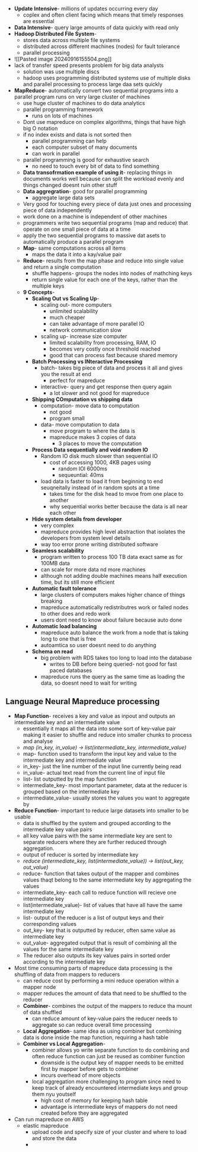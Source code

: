 - **Update Intensive**- millions of updates occurring every day
	- coplex and often client facing which means that timely responses are essential
- **Data Intensive**- query large amounts of data quickly with read only
- **Hadoop Distributed File System**-
	- stores data across multiple file systems
	- distributed across different machines (nodes) for fault tolerance
	- parallel processing
- ![[Pasted image 20240916155504.png]]
- lack of transfer speed presents problem for big data analysts
	- solution was use multiple discs
	- hadoop uses programming distributed systems use of multiple disks and parallel processing to process large daa sets quickly
- **MapReduce**- automatically convert two sequential programs into a parallel program runs on very large cluster of machines
	- use huge cluster of machines to do data analytics
	- parallel programming framework
		- runs on lots of machines
	- Dont use mapreduce on complex algorithms, things that have high big O notation
	- if no index exists and data is not sorted then
		- parallel programming can help
		- each computer subset of many documents
		- can work in parallel
	- parallel programming is good for exhaustive search
		- no need to touch every bit of data to find something
	- **Data transofrmation example of using it**- replacing things in documents works well because can split the workload evenly and things changed doesnt ruin other stuff
	- **Data aggregration**- good for parallel programming
		- aggregate large data sets
	- Very good for touching every piece of data just ones and processing piece of data independently
	- work done on a machine is independent of other machines
	- programmers write two sequential programs (map and reduce) that operate on one small piece of data at a time
	- apply the two sequential programs to massive dat asets to automatically produce a parallel program
	- **Map**- same computations across all items
		- maps the data it into a kay/value pair
	- **Reduce**- results from the map phase and reduce into single value and return a single computation
		-  shuffle happens- groups the nodes into nodes of mathching keys
		- return single value for each one of the keys, rather than the multiple keys
	- **9 Concepts**-
		- **Scaling Out vs Scaling Up**-
			- scaling out- more computers
				- unlimited scalability
				- much cheaper
				- can take advantage of more parallel IO
				- network communication slow
			- scaling up- increase size computer
				- limited scalability from processing, RAM, IO
				- becomes very costly once threshold reached
				- good that can process fast because shared memory
		- **Batch Processing vs INteractive Processing**
			- batch- takes big piece of data and process it all and gives you the result at end
				- perfect for mapreduce
			- interactive- query and get response then query again
				- a lot slower and not good for mapreduce
		- **Shipping COmputation vs shipping data**
			- computation- move data to computation
				- not good
				- program small
			- data- move computation to data
				- move program to where the data is
				- mapreduce makes 3 copies of data
					- 3 places to move the computation
		- **Process Data sequentially and void random IO**
			- Random IO disk much slower than sequential IO
				- cost of accessing 1000, 4KB pages using
					- random IOl 6000ms
					- sequeuntial: 40ms
			- load data is faster to load it from beginning to end seuqneitally instead of in random spots at a time
				- takes time for the disk head to mvoe from one place to another
				- why sequential works better because the data is all near each other
		- **Hide system details from developer**
			- very complex
			- mapreduce provides high level abstraction that isolates the developers from system level details
			- way too error prone writing distributed software
		- **Seamless scalability**
			- program written to process 100 TB data exact same as for 100MB data
			- can scale for more data nd more machines
			- although not adding double machines means half execution time, but its still more efficient
		- **Automatic fault tolerance**
			- large clusters of computers makes higher chance of things breaking
			- mapreduce automatically redistributres work or failed nodes to other does and redo work
			- users dont need to know about failure because auto done
		- **Automatic load balancing**
			- mapreduce auto balance the work from a node that is taking long to one that is free
			- autoamtica so user doesnt need to do anything
		- **Schema on read**
			- big problem with RDS takes too long to load into the database
				- writes to DB before being queried- not good for fast paced databases
			- mapreduce runs the query as the same time as loading the data, so doesnt need to wait for writing

## Language Neural Mapreduce processing
- **Map Function**- receives a key and value as inpout and outputs an intermediate key and an intermediate value
	- essentially it maps all the data into some sort of key-value pair making it easier to shuffle and reduce into smaller chunks to process and analyse
	- *map (in_key, in_value) -> list(intermediate_key, intermediate_value)*
	- map- function used to transform the input key and value to the intermediate key and intermediate value
	- in_key- just the line number of the input line currently being read
	- in_value- actual text read from the current line of input file
	- list- list outputted by the map function
	- intermediate_key- most important parameter, data at the reducer is grouped based on the intermediate key
	- intermediate_value- usually stores the values you want to aggregate by
- **Reduce Function**- important to reduce large datasets into smaller to be usable
	- data is shuffled by the system and grouped according to the intermediate key value pairs
	- all key value pairs with the same intermediate key are sent to separate reducers where they are further reduced through aggregation. 
	- output of reducer is sorted by intermediate key
	- *reduce (intermediate_key, list(intermediate_value)) -> list(out_key, out_value)* 
	- reduce- function that takes output of the mapper and combines values thaqt belong to the same intermediate key by aggregating the values
	- intermediate_key- each call to reduce function will recieve one intermediate key
	- list(intermediate_value)- list of values that have all have the same intermediate key
	- list- output of the reducer is a list of output keys and their corresponding values
	- out_key- key that is outputted by reducer, often same value as intermediate key
	- out_value- aggregated output that is result of combining all the values for the same intermediate key
	- The reducer also outputs its key values pairs in sorted order according to the intermediate key
- Most time consuming parts of mapreduce data processing is the shuffling of data from mappers to reducers
	- can reduce cost by performing a mini reduce operation within a mapper node
	- mapper reduces the amount of data that need to be shuffled to the reducer
	- **Combiner**- combines the output of the mappers to reduce tha mount of data shuffled
		- can reduce amount of key-value pairs the reducer needs to aggregate so can reduce overall time processing
	- **Local Aggregation**- same idea as using combiner but combining data is done inside the map function, requiring a hash table
	- **Combiner vs Local Aggregation**- 
		- combiner allows yo write separate function to do combining and often reduce function can just be reused as combiner function
			- downside is the output key of mapper needs to be emitted first by mapper before gets to combiner
			- incurs overhead of more objects
		- local aggregation more challenging to program since need to keep track of already encountered intermediate keys and group them nyu youtself
			- high cost of memory for keeping hash table
			- advantage is intermediate keys of mappers do not need created before they are aggregated
- Can run mapreduce on AWS
	- elastic mapreduce
		- upload code and specify size of your cluster and where to load and store the data
		- 